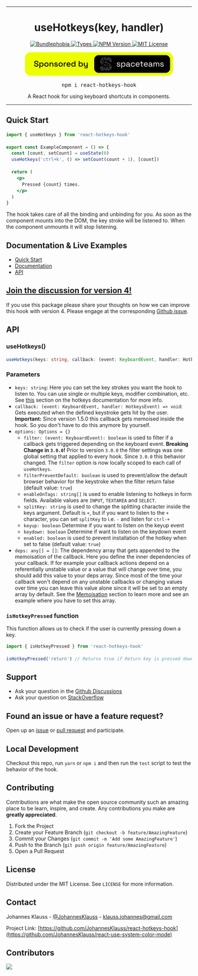 <hr>
<div align="center">
  <h1 align="center">
    useHotkeys(key, handler)
  </h1>
</div>

<p align="center">
  <a href="https://bundlephobia.com/result?p=react-hotkeys-hook">
    <img alt="Bundlephobia" src="https://img.shields.io/bundlephobia/minzip/react-hotkeys-hook?style=for-the-badge&labelColor=24292e">
  </a>
  <a aria-label="Types" href="https://www.npmjs.com/package/react-hotkeys-hook">
    <img alt="Types" src="https://img.shields.io/npm/types/react-use-system-color-mode?style=for-the-badge&labelColor=24292e">
  </a>
  <a aria-label="NPM version" href="https://www.npmjs.com/package/react-hotkeys-hook">
    <img alt="NPM Version" src="https://img.shields.io/npm/v/react-hotkeys-hook?style=for-the-badge&labelColor=24292e">
  </a>
  <a aria-label="License" href="https://jaredlunde.mit-license.org/">
    <img alt="MIT License" src="https://img.shields.io/npm/l/react-hotkeys-hook?style=for-the-badge&labelColor=24292e">
  </a>
</p>

<p align="center">
  <a aria-label="Sponsored by Spaceteams" href="https://spaceteams.de">
    <img alt="Sponsored by Spaceteams" src="https://raw.githubusercontent.com/spaceteams/badges/main/sponsored-by-spaceteams.svg">
  </a>
</p>

<pre align="center">npm i react-hotkeys-hook</pre>

<p align="center">
A React hook for using keyboard shortcuts in components.
</p>

<hr>

## Quick Start

```jsx harmony
import { useHotkeys } from 'react-hotkeys-hook'

export const ExampleComponent = () => {
  const [count, setCount] = useState(0)
  useHotkeys('ctrl+k', () => setCount(count + 1), [count])

  return (
    <p>
      Pressed {count} times.
    </p>
  )
}
```

The hook takes care of all the binding and unbinding for you.
As soon as the component mounts into the DOM, the key stroke will be
listened to. When the component unmounts it will stop listening.

## Documentation & Live Examples

* [Quick Start](https://react-hotkeys-hook.vercel.app/docs/intro)
* [Documentation](https://react-hotkeys-hook.vercel.app/docs/documentation/installation)
* [API](https://react-hotkeys-hook.vercel.app/docs/api/use-hotkeys)

## [Join the discussion for version 4!](https://github.com/JohannesKlauss/react-hotkeys-hook/issues/574)

If you use this package please share your thoughts on how we can improve this hook with version 4.
Please engage at the corresponding [Github issue](https://github.com/JohannesKlauss/react-hotkeys-hook/issues/574).

## API

### useHotkeys()

```typescript
useHotkeys(keys: string, callback: (event: KeyboardEvent, handler: HotkeysEvent) => void, options: Options = {}, deps: any[] = [])
```

### Parameters
- `keys: string`: Here you can set the key strokes you want the hook to listen to. You can use single or multiple keys,
  modifier combination, etc. See [this](https://github.com/jaywcjlove/hotkeys/#defining-shortcuts)
  section on the hotkeys documentation for more info.
- `callback: (event: KeyboardEvent, handler: HotkeysEvent) => void`: Gets executed when the defined keystroke
  gets hit by the user. **Important:** Since version 1.5.0 this callback gets memoised inside the hook. So you don't have
  to do this anymore by yourself.
- `options: Options = {}`
  - `filter: (event: KeyboardEvent): boolean` is used to filter if a callback gets triggered depending on the keyboard event.
    **Breaking Change in `3.0.0`!** Prior to version `3.0.0` the filter settings was one global setting that applied to every
    hook. Since `3.0.0` this behavior changed. The `filter` option is now locally scoped to each call of `useHotkeys`.
  - `filterPreventDefault: boolean` is used to prevent/allow the default browser behavior for the keystroke when the filter return false (default value: `true`)
  - `enableOnTags: string[]` is used to enable listening to hotkeys in form fields. Available values are `INPUT`, `TEXTAREA` and `SELECT`.
  - `splitKey: string` is used to change the splitting character inside the keys argument. Default is `+`, but if you want
    to listen to the `+` character, you can set `splitKey` to i.e. `-` and listen for `ctrl-+`
  - `keyup: boolean` Determine if you want to listen on the keyup event
  - `keydown: boolean` Determine if want to listen on the keydown event
  - `enabled: boolean` is used to prevent installation of the hotkey when set to false (default value: `true`)
- `deps: any[] = []`: The dependency array that gets appended to the memoisation of the callback. Here you define the inner
  dependencies of your callback. If for example your callback actions depend on a referentially unstable value or a value
  that will change over time, you should add this value to your deps array. Since most of the time your callback won't
  depend on any unstable callbacks or changing values over time you can leave this value alone since it will be set to an
  empty array by default. See the [Memoisation](#memoisation) section to
  learn more and see an example where you have to set this array.

### `isHotkeyPressed` function

This function allows us to check if the user is currently pressing down a key.

```ts
import { isHotkeyPressed } from 'react-hotkeys-hook'

isHotkeyPressed('return') // Returns true if Return key is pressed down.
```

## Support

* Ask your question in the [Github Discussions]([Support](https://github.com/JohannesKlauss/react-hotkeys-hook/discussions))
* Ask your question on [StackOverflow](https://stackoverflow.com/search?page=1&tab=Relevance&q=react-hotkeys-hook)

## Found an issue or have a feature request?

Open up an [issue](https://github.com/JohannesKlauss/react-hotkeys-hook/issues/new)
or [pull request](https://github.com/JohannesKlauss/react-hotkeys-hook/compare) and participate.

## Local Development

Checkout this repo, run `yarn` or `npm i` and then run the `test` script to test the behavior of the hook.

## Contributing
Contributions are what make the open source community such an amazing place to be learn, inspire, and create. Any contributions you make are **greatly appreciated**.

1. Fork the Project
2. Create your Feature Branch (`git checkout -b feature/AmazingFeature`)
3. Commit your Changes (`git commit -m 'Add some AmazingFeature'`)
4. Push to the Branch (`git push origin feature/AmazingFeature`)
5. Open a Pull Request

## License
Distributed under the MIT License. See `LICENSE` for more information.

## Contact

Johannes Klauss - [@JohannesKlauss](https://github.com/JohannesKlauss) - klauss.johannes@gmail.com

Project Link: [https://github.com/JohannesKlauss/react-hotkeys-hook](https://github.com/JohannesKlauss/react-use-system-color-mode)

## Contributors

<a href="https://github.com/johannesklauss/react-hotkeys-hook/graphs/contributors">
  <img src="https://contrib.rocks/image?repo=johannesklauss/react-hotkeys-hook" />
</a>
